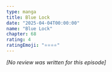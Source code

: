```yaml
---
type: manga
title: Blue Lock
date: "2025-04-04T00:00:00"
name: "Blue Lock"
chapter: 68
rating: 4
ratingEmoji: "⭐️⭐️⭐️⭐️"
---
```


_[No review was written for this episode]_